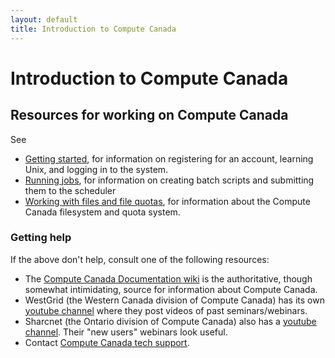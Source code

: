 ```yaml
---
layout: default
title: Introduction to Compute Canada
---
```

# Introduction to Compute Canada

## Resources for working on Compute Canada

See
* [Getting started](computecan_gettingstarted.md), for information on registering for an account, learning Unix, and logging in to the system.
* [Running jobs](computecan_runningjobs.md), for information on creating batch scripts and submitting them to the scheduler
* [Working with files and file quotas](computecan_filesquotas.md), for information about the Compute Canada filesystem and quota system.

### Getting help

If the above don't help, consult one of the following resources:
* The [Compute Canada Documentation wiki](https://docs.computecanada.ca/wiki/Compute_Canada_Documentation) is the authoritative, though somewhat intimidating, source for information about Compute Canada.
* WestGrid (the Western Canada division of Compute Canada) has its own [youtube channel](https://www.youtube.com/user/WGSeminarSeries) where they post videos of past seminars/webinars.
* Sharcnet (the Ontario division of Compute Canada) also has a [youtube channel](https://www.youtube.com/channel/UCCRmb5_GMWT2hSlALHlwIMg). Their "new users" webinars look useful.
* Contact [Compute Canada tech support](https://docs.computecanada.ca/wiki/Technical_support).

